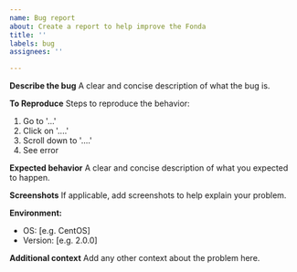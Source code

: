 ```yaml
---
name: Bug report
about: Create a report to help improve the Fonda
title: ''
labels: bug
assignees: ''

---
```


**Describe the bug**
A clear and concise description of what the bug is.

**To Reproduce**
Steps to reproduce the behavior:
1. Go to '...'
2. Click on '....'
3. Scroll down to '....'
4. See error

**Expected behavior**
A clear and concise description of what you expected to happen.

**Screenshots**
If applicable, add screenshots to help explain your problem.

**Environment:**
 - OS: [e.g. CentOS]
 - Version: [e.g. 2.0.0]

**Additional context**
Add any other context about the problem here.
